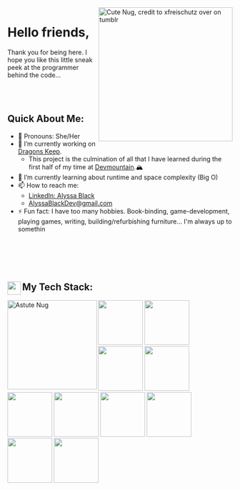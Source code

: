 <link rel="stylesheet" href="https://cdn.jsdelivr.net/gh/devicons/devicon@v2.15.1/devicon.min.css">


<img src="https://64.media.tumblr.com/a7f411e29d6a12835a7d00186a05b687/tumblr_nlszp7C39Q1qc8gdjo2_640.png" alt="Cute Nug, credit to xfreischutz over on tumblr" width="300" align="right" link="https://xfreischutz.tumblr.com/post/114647921017/transparent-nugs-o-feel-free-to-use-as-long-as">

# Hello friends,
Thank you for being here. I hope you like this little sneak peek at the programmer behind the code...

<br></br>
## Quick About Me:
- 🍄 Pronouns: She/Her
- 🐉 I’m currently working on [Dragons Keep](https://github.com/Bissle141/DragonsKeep).  
  - This project is the culmination of all that I have learned during the first half of my time at [Devmountain](https://devmountain.com).🏔
- 🌱 I’m currently learning about runtime and space complexity (Big O)
- 📫 How to reach me: 
  -  [LinkedIn: Alyssa Black](https://www.linkedin.com/in/alyssablackdev/)
  -  [AlyssaBlackDev@gmail.com](mailto:AlyssaBlackDev@gmail.com)
- ⚡ Fun fact: I have too many hobbies. Book-binding, game-development, playing games, writing, building/refurbishing furniture... I'm always up to somethin

<!-- ---

## My Coding Journey So Far:
A deeper dive into me... TBD-->
<br></br>
---
## My Tech Stack:  <img src="https://img.icons8.com/office/512/pancake.png" width="30" align="left">
<div>
<img src="https://64.media.tumblr.com/53bc198c9f87786ffed49df0ff602188/tumblr_nlszp7C39Q1qc8gdjo9_640.png" alt="Astute Nug" width="200" align="left">
  
  
<img src="https://lh3.googleusercontent.com/_qpPE3cdn5MsYK7LO1dDWmDOuAW5FKyYJhwvUow7D2nOm1_g49JelHrvFG-XXB6mdHuPwD138vbY-EXUnMqfCKka47rAMP6u6rPo2A6wwpVTCU8h-VgkM8mLADKwfkGBKXCgSDQvNg=w1920-h1080" width="100px">
<img src="https://lh3.googleusercontent.com/HP_dRr0xfKLSMHqrhjgRVkTFhibcJSSoPsOZHif7UGJVZ9AaSfID0fX_S3fmUlQaLCwX94tRrWrHh5qPR41hDTw3LfSfXQtcHxOct80qE0GB8d5Gtmd0K1oO7p6Sz5HXQF2b0aRfjQ=w1920-h1080" width="100px">
<img src="https://lh3.googleusercontent.com/-mMrvnRV-aOvukmwOyWQncVCsdfp_ML7RimOIpS8AdP4AJqxKckROEl8fTQveC-NxJP7aLsX3UQrHBoHidrX4bvrU-dwCZZ8wxhm_uvjSXu7dMTOPcbQBMaLqkIzpuQHSueLzRL4uA=w1920-h1080" width="100px">
  
<img src="https://lh3.googleusercontent.com/HK7NjpBL6O7CEkqGd61idKE6cSzExlfyuQELeRpWyBXHPxgNDh0OVvsNXiK7aMvO7bOKb8vzi4A27FwUc21sTcdMZ8bIsD59rV2ijoEJwqETs2iCHLDlCsUU94QdZjjTxqVGn158nQ=w1920-h1080" width="100px">
<img src="https://lh3.googleusercontent.com/OjtwgTvLNxxgv_Znq7EAcGN_LYKuqaKVvHUmkVOEEamLBNZasO1_9XBYVoUMnP16rLnQkVt9BM2XZsXbK6NlxVMHxpTHodxfc042PkWFof_JeoOdDRd1HpAEyM7gyXfbrPLXW4h9Ow=w1920-h1080" width="100px">
<img src="https://lh3.googleusercontent.com/5B8AAtqUAxmPVYjkVkQatNWNgppyNieyoNCPe96837OAVoPm0DaYeV9HD363FXn2efx-uuS0s_4nCLEAJB5XgKrk5R3gm5MfKZsyuk75vfVDXztyxA4v5isLIIcky3itcgweFdu4Jg=w1920-h1080" width="100px">
  
<img src="https://lh3.googleusercontent.com/S9TWHDFvzxiRl8tJChUtx5MjR3xojm_KCfjkDzVxIgSAjPvDjm4CFsQmFPdAdImRlZdEIFeuCZmI0wmBaTAS7TlVd1PNzpwatZq486Gc0mwNxmgyXTPP4XuhaalCBOFg7-KsclEmHg=w1920-h1080" width="100px">
<img src="https://lh3.googleusercontent.com/IXxzepD1UyqAtU0U1UmCyJogSoyrA-2PBdsr13NC_tvpadXnHtI3p2lOrSE_JlI20NartnuEPksH6TeN23wiswz3D2GkfNtZ081I-s_HFUk-IOk5Fa1xqkRalY47HPqLwewG0fMdBQ=w1920-h1080" width="100px">
<img src="https://lh3.googleusercontent.com/Cm9_I3ZQe97Jcoc44zWHelK6mxydqJTrab7ItEToKrOsPr27u6L257Z84FWAtoOQCbr9Rj3PCIj0ciUGOIJwt30-YbYG2vMxm6wCOw1MBEDchpHDp3KWmj85CGMXGdrAuH86bpcV0Q=w1920-h1080" width="100px">
  
<img src="https://lh3.googleusercontent.com/SSv8Yf1SngACtgEt7v4QfX52tu5lewwkc606UXEBFaEYnjGMPdCMR7RMZED0eeL-CklVjzAW8aCcQl-aIQojHQCc9JxOCpSWZrzfaLugT-Q7V54sQq6IdDK4JVavilSj1qQz1muSlA=w1920-h1080" width="100px">
  
</div>
